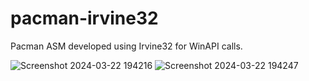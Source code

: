 # pacman-irvine32
Pacman ASM developed using Irvine32 for WinAPI calls.

![Screenshot 2024-03-22 194216](https://github.com/ummayrr/pacman-irvine32/assets/114747567/5e8d39d8-2a6d-4def-a320-38193f008b6b)
![Screenshot 2024-03-22 194247](https://github.com/ummayrr/pacman-irvine32/assets/114747567/c6f28649-6f2e-4f61-bee4-34011e8c2e5c)

